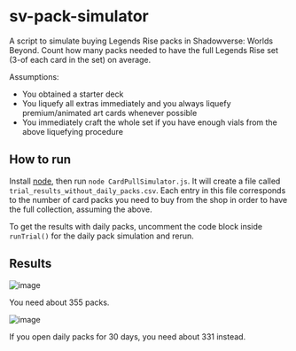 # sv-pack-simulator
A script to simulate buying Legends Rise packs in Shadowverse: Worlds Beyond. Count how many packs needed to have the full Legends Rise set (3-of each card in the set) on average.

Assumptions:
- You obtained a starter deck
- You liquefy all extras immediately and you always liquefy premium/animated art cards whenever possible
- You immediately craft the whole set if you have enough vials from the above liquefying procedure

## How to run
Install [node](https://docs.npmjs.com/downloading-and-installing-node-js-and-npm), then run `node CardPullSimulator.js`. It will create a file called `trial_results_without_daily_packs.csv`.
Each entry in this file corresponds to the number of card packs you need to buy from the shop in order to have the full collection, assuming the above.

To get the results with daily packs, uncomment the code block inside `runTrial()` for the daily pack simulation and rerun.

## Results
![image](https://github.com/user-attachments/assets/f9ed00c9-1f06-44fa-b468-b969b4bad64e)

You need about 355 packs. 

![image](https://github.com/user-attachments/assets/e0f93c03-2097-41c4-a51c-b9e5bc283c2a)

If you open daily packs for 30 days, you need about 331 instead.
